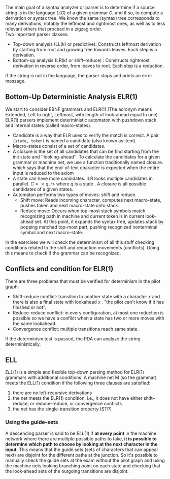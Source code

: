 The main goal of a syntax analyzer or parser is to determine if a source string is in the language $L(G)$ of a given grammar $G$, and if so, to compute a derivation or syntax tree. We know the same (syntax) tree corresponds to many derivations, notably the leftmost and rightmost ones, as well as to less relevant others that proceed in a zigzag order.  
Two important parser classes:

- Top-down analysis (LL(k) or predictive): Constructs leftmost derivation by starting from root and growing tree towards leaves. Each step is a derivation.
- Bottom-up analysis (LR(k) or shift–reduce) : Constructs rightmost derivation in reverse order, from leaves to root. Each step is a reduction.

If the string is not in the language, the parser stops and prints an error message. 

## Bottom-Up Deterministic Analysis ELR(1)

We start to consider EBNF grammars and ELR(1) (The acronym means Extended, Left to right, Leftmost, with length of look-ahead equal to one).
ELR(1) parsers implement deterministic automaton with pushdown stack and internal states (called macro-states).
- Candidate is a way that ELR uses to verify the match is correct. A pair `(state, token)` is named a candidate (also known as item).
- Macro-states consist of a set of candidates.
- A closure is the set of all candidates that can be find starting from the init state and ''looking-ahead''. To calculate the candidates for a given grammar or machine net, we use a function traditionally named closure. which says that the end-of-text character is expected when the entire input is reduced to the axiom
- A state can have more candidates. ILR looks multiple candidates in parallel. $C=<q,r>$ where $q$ is a state . A closure is all possible candidates of a given states. 
-  Automaton performs two types of moves: shift and reduce.
    - Shift move: Reads incoming character, computes next macro-state, pushes token and next macro-state onto stack.
    - Reduce move: Occurs when top-most stack symbols match recognizing path in machine and current token is in current look-ahead set. At this point, it expands the syntax tree, updates stack by popping matched top-most part, pushing recognized nonterminal symbol and next macro-state.

In the exercises we will check the determinism of all this stuff checking conditions related to the shift and reduction movements (conflicts). Doing this means to check if the grammar can be recognized.

## Conflicts and condition for ELR(1)

There are three problems that must be verified for determinism in the pilot graph:

- Shift-reduce conflict: transition to another state with a character $x$ and there is also a final state with lookahead $x$ . "the pilot can't know if it has finished or not". 
- Reduce-reduce conflict: in every configuration, at most one reduction is possible so we have a conflict when a state has two or more moves with the same lookahead.
- Convergence conflict: multiple transitions reach same state.

If the determinism test is passed, the PDA can analyze the string deterministically.

## ELL 

$ELL(1)$ is a simple and flexible top-down parsing method for ELR(1) grammars with additional conditions. A machine net M (so the grammar) meets the ELL(1) condition if the following three clauses are satisfied:

1) there are no left-recursive derivations
2) the net meets the ELR(1) condition, i.e., it does not have either shift–reduce, or reduce–reduce, or convergence conflicts 
3) the net has the single-transition property (STP)

### Using the guide-sets

A descending parser is said to be $ELL(1)$ if **at every point** in the machine network where there are multiple possible paths to take, **it is possible to determine which path to choose by looking at the next character in the input**. This means that the guide sets (sets of characters that can appear next) are disjoint for the different paths at the junction. 
So it's possible to manually check the guide sets at the exam without the pilot graph and using the machine nets looking branching point on each state and checking that the look-ahead sets of the outgoing transitions are disjoint. 


